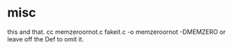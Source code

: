 # misc
this and that.
cc memzeroornot.c fakeit.c -o memzeroornot -DMEMZERO  or leave off the Def to omit it. 
